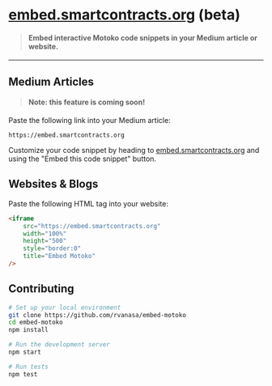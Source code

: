 # [embed.smartcontracts.org](https://embed.smartcontracts.org) (beta)

> #### Embed interactive Motoko code snippets in your Medium article or website.

---

## Medium Articles

> #### Note: this feature is coming soon!

Paste the following link into your Medium article:

```
https://embed.smartcontracts.org
```

Customize your code snippet by heading to [embed.smartcontracts.org](https://embed.smartcontracts.org) and using the "Embed this code snippet" button. 

## Websites & Blogs

Paste the following HTML tag into your website:

```html
<iframe
    src="https://embed.smartcontracts.org"
    width="100%"
    height="500"
    style="border:0"
    title="Embed Motoko"
/>
```

## Contributing

```sh
# Set up your local environment
git clone https://github.com/rvanasa/embed-motoko
cd embed-motoko
npm install

# Run the development server
npm start

# Run tests
npm test
```
